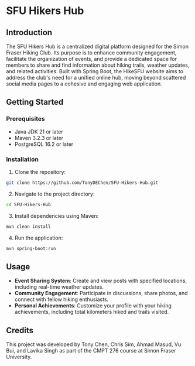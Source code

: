 # SFU Hikers Hub

## Introduction
The SFU Hikers Hub is a centralized digital platform designed for the Simon Fraser Hiking Club. Its purpose is to enhance community engagement, facilitate the organization of events, and provide a dedicated space for members to share and find information about hiking trails, weather updates, and related activities. Built with Spring Boot, the HikeSFU website aims to address the club's need for a unified online hub, moving beyond scattered social media pages to a cohesive and engaging web application.

## Getting Started

### Prerequisites
- Java JDK 21 or later
- Maven 3.2.3 or later
- PostgreSQL 16.2 or later

### Installation
1. Clone the repository:
```bash
git clone https://github.com/TonyDEChen/SFU-Hikers-Hub.git
```
2. Navigate to the project directory:
```bash
cd SFU-Hikers-Hub
```
3. Install dependencies using Maven:
```bash
mvn clean install
```
4. Run the application:
```bash
mvn spring-boot:run
```

## Usage
- **Event Sharing System**: Create and view posts with specified locations, including real-time weather updates.
- **Community Engagement**: Participate in discussions, share photos, and connect with fellow hiking enthusiasts.
- **Personal Achievements**: Customize your profile with your hiking achievements, including total kilometers hiked and trails visited.

## Credits
This project was developed by Tony Chen, Chris Sim, Ahmad Masud, Vu Bui, and Lavika Singh as part of the CMPT 276 course at Simon Fraser University.
